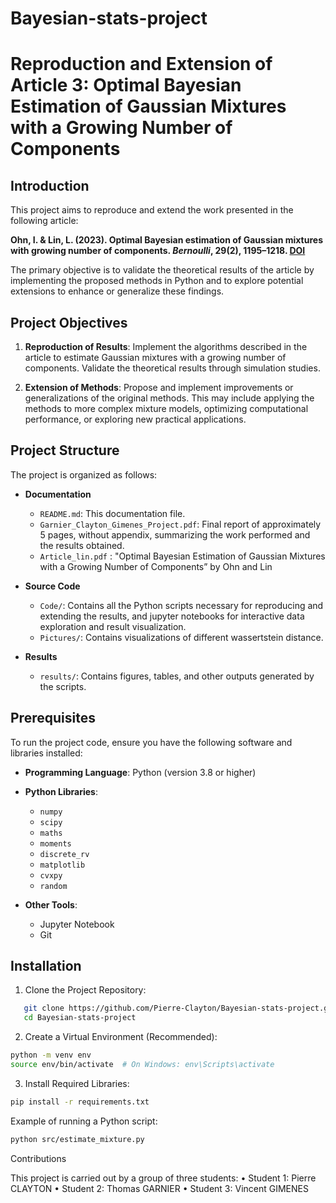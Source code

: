# Bayesian-stats-project

# Reproduction and Extension of Article 3: Optimal Bayesian Estimation of Gaussian Mixtures with a Growing Number of Components

## Introduction

This project aims to reproduce and extend the work presented in the following article:

**Ohn, I. & Lin, L. (2023). Optimal Bayesian estimation of Gaussian mixtures with growing number of components. _Bernoulli_, 29(2), 1195–1218. [DOI](https://doi.org/10.3150/22-BEJ1495)**

The primary objective is to validate the theoretical results of the article by implementing the proposed methods in Python and to explore potential extensions to enhance or generalize these findings.

## Project Objectives

1. **Reproduction of Results**: Implement the algorithms described in the article to estimate Gaussian mixtures with a growing number of components. Validate the theoretical results through simulation studies.

2. **Extension of Methods**: Propose and implement improvements or generalizations of the original methods. This may include applying the methods to more complex mixture models, optimizing computational performance, or exploring new practical applications.

## Project Structure

The project is organized as follows:

- **Documentation**
  - `README.md`: This documentation file.
  - `Garnier_Clayton_Gimenes_Project.pdf`: Final report of approximately 5 pages, without appendix, summarizing the work performed and the results obtained.
  - `Article_lin.pdf` : "Optimal Bayesian Estimation of Gaussian Mixtures with a Growing Number of Components” by Ohn and Lin

- **Source Code**
  - `Code/`: Contains all the Python scripts necessary for reproducing and extending the results, and jupyter notebooks for interactive data exploration and result visualization.
  - `Pictures/`: Contains visualizations of different wassertstein distance.

- **Results**
  - `results/`: Contains figures, tables, and other outputs generated by the scripts.

## Prerequisites

To run the project code, ensure you have the following software and libraries installed:

- **Programming Language**: Python (version 3.8 or higher)
- **Python Libraries**:
  - `numpy`
  - `scipy`
  - `maths`
  - `moments`
  - `discrete_rv`
  - `matplotlib`
  - `cvxpy`
  - `random`

- **Other Tools**:
  - Jupyter Notebook
  - Git

## Installation

1. Clone the Project Repository:
```bash
   git clone https://github.com/Pierre-Clayton/Bayesian-stats-project.git
   cd Bayesian-stats-project
```

2.	Create a Virtual Environment (Recommended):
```bash
python -m venv env
source env/bin/activate  # On Windows: env\Scripts\activate
```

3.	Install Required Libraries:
```bash
pip install -r requirements.txt
```

Example of running a Python script:
```bash
python src/estimate_mixture.py
```
Contributions

This project is carried out by a group of three students:
	•	Student 1: Pierre CLAYTON 
	•	Student 2: Thomas GARNIER 
	•	Student 3: Vincent GIMENES



